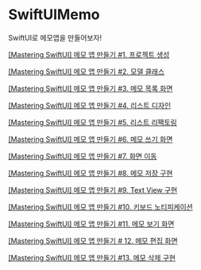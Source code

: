 # SwiftUIMemo
SwiftUI로 메모앱을 만들어보자!

[[Mastering SwiftUI] 메모 앱 만들기 #1. 프로젝트 생성](https://www.youtube.com/watch?v=Sw58itHUmJo)


[[Mastering SwiftUI] 메모 앱 만들기 #2. 모델 클래스](https://www.youtube.com/watch?v=2nCow_Km1g4)


[[Mastering SwiftUI] 메모 앱 만들기 #3. 메모 목록 화면](https://www.youtube.com/watch?v=djykMniqWwg)


[[Mastering SwiftUI] 메모 앱 만들기 #4. 리스트 디자인](https://www.youtube.com/watch?v=okpZhPOBCBo)


[[Mastering SwiftUI] 메모 앱 만들기 #5. 리스트 리팩토링](https://www.youtube.com/watch?v=czqFCBQMcHI)


[[Mastering SwiftUI] 메모 앱 만들기 #6. 메모 쓰기 화면](https://www.youtube.com/watch?v=KtNlAUH-LF0)


[[Mastering SwiftUI] 메모 앱 만들기 #7. 화면 이동](https://www.youtube.com/watch?v=wmja46Hyosc)


[[Mastering SwiftUI] 메모 앱 만들기 #8. 메모 저장 구현](https://www.youtube.com/watch?v=GCaUCUjIfHk)


[[Mastering SwiftUI] 메모 앱 만들기 #9. Text View 구현](https://www.youtube.com/watch?v=dPGUf77MmXI)


[[Mastering SwiftUI] 메모 앱 만들기 #10. 키보드 노티피케이션](https://www.youtube.com/watch?v=1yN3uKtHASA)


[[Mastering SwiftUI] 메모 앱 만들기 #11. 메모 보기 화면](https://www.youtube.com/watch?v=CqQQGDaAbUI)


[[Mastering SwiftUI] 메모 앱 만들기 # 12. 메모 편집 화면](https://www.youtube.com/watch?v=5DlyJLjPCHA)


[[Mastering SwiftUI] 메모 앱 만들기 #13. 메모 삭제 구현](https://www.youtube.com/watch?v=sNZn_9PbJn4)












